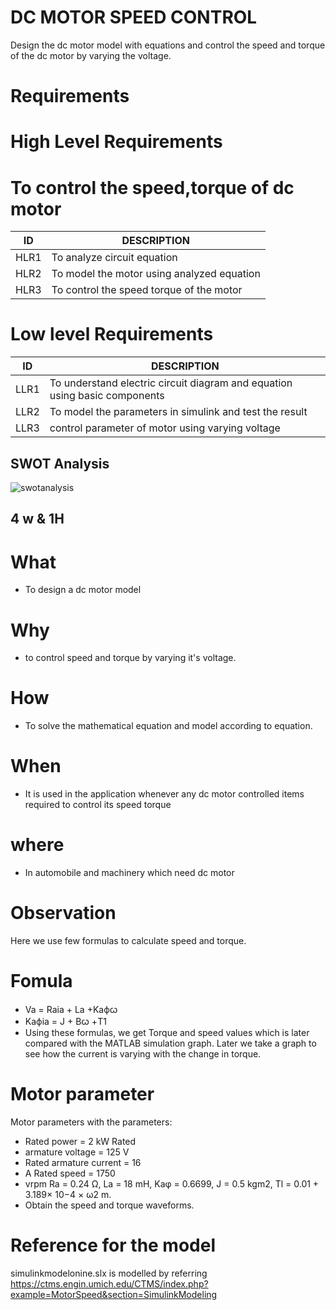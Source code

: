 # DC MOTOR SPEED CONTROL
Design the dc motor model with equations and control the speed and torque of the dc motor by varying the voltage.
# Requirements
# High Level Requirements
# To control the speed,torque  of dc motor
|ID|DESCRIPTION|
|---|---|
|HLR1|To analyze circuit equation|
|HLR2|To model the motor using analyzed equation|
|HLR3|To control the speed torque of the motor|

# Low level Requirements
|ID | DESCRIPTION|
|---|---|
|LLR1|To understand electric circuit diagram and equation  using basic components|
|LLR2| To model the parameters in simulink and test the result|
|LLR3| control parameter of motor using varying voltage|

## SWOT Analysis

![swotanalysis](https://user-images.githubusercontent.com/89115879/160097410-1357c70b-a3b8-4579-b692-ef1964fbe303.PNG)

## 4 w & 1H
# What
* To design a dc motor model 
# Why
* to control speed and torque by varying it's voltage.
# How
* To solve the mathematical equation and model according to equation.
# When
* It is used in the application whenever any dc motor controlled items required to control its speed torque
# where
* In automobile and machinery which need dc motor 

# Observation
Here we use few formulas to calculate speed and torque.
# Fomula
* Va = Raia + La +Kaфꙍ
* Kaфia = J + Bꙍ +T1
* Using these formulas, we get Torque and speed values which is later compared with the MATLAB simulation graph.
Later we take a graph to see how the current is varying with the change in torque. 

# Motor parameter
Motor parameters with the parameters: 
* Rated power = 2 kW Rated
* armature voltage = 125 V 
* Rated armature current = 16 
* A Rated speed = 1750
* vrpm Ra = 0.24 Ω, La = 18 mH, Kaφ = 0.6699, J = 0.5 kgm2, Tl = 0.01 + 3.189× 10−4 × ω2 m. 
* Obtain the speed
and torque waveforms.

# Reference for the model
 
simulinkmodelonine.slx is modelled by referring https://ctms.engin.umich.edu/CTMS/index.php?example=MotorSpeed&section=SimulinkModeling